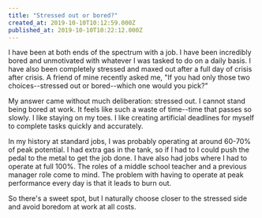 ```yaml
---
title: "Stressed out or bored?"
created_at: 2019-10-10T10:12:59.000Z
published_at: 2019-10-10T10:22:12.000Z
---
```

I have been at both ends of the spectrum with a job. I have been incredibly bored and unmotivated with whatever I was tasked to do on a daily basis. I have also been completely stressed and maxed out after a full day of crisis after crisis. A friend of mine recently asked me, "If you had only those two choices--stressed out or bored--which one would you pick?"

My answer came without much deliberation: stressed out. I cannot stand being bored at work. It feels like such a waste of time--time that passes so slowly. I like staying on my toes. I like creating artificial deadlines for myself to complete tasks quickly and accurately. 

In my history at standard jobs, I was probably operating at around 60-70% of peak potential. I had extra gas in the tank, so if I had to I could push the pedal to the metal to get the job done. I have also had jobs where I had to operate at full 100%. The roles of a middle school teacher and a previous manager role come to mind. The problem with having to operate at peak performance every day is that it leads to burn out. 

So there's a sweet spot, but I naturally choose closer to the stressed side and avoid boredom at work at all costs.
